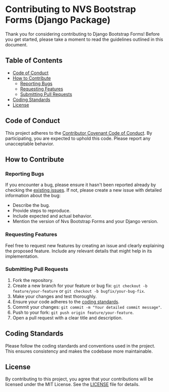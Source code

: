 # Contributing to NVS Bootstrap Forms (Django Package)

Thank you for considering contributing to Django Bootstrap Forms! Before you get started, please take a moment to read the guidelines outlined in this document.

## Table of Contents

- [Code of Conduct](#code-of-conduct)
- [How to Contribute](#how-to-contribute)
  - [Reporting Bugs](#reporting-bugs)
  - [Requesting Features](#requesting-features)
  - [Submitting Pull Requests](#submitting-pull-requests)
- [Coding Standards](#coding-standards)
- [License](#license)

## Code of Conduct

This project adheres to the [Contributor Covenant Code of Conduct](CODE_OF_CONDUCT.md). By participating, you are expected to uphold this code. Please report any unacceptable behavior.

## How to Contribute

### Reporting Bugs

If you encounter a bug, please ensure it hasn't been reported already by checking the [existing issues](https://github.com/Venkatnvs/nvs-bootstrap-forms/issues). If not, please create a new issue with detailed information about the bug:

- Describe the bug.
- Provide steps to reproduce.
- Include expected and actual behavior.
- Mention the version of Nvs Bootstrap Forms and your Django version.

### Requesting Features

Feel free to request new features by creating an issue and clearly explaining the proposed feature. Include any relevant details that might help in its implementation.

### Submitting Pull Requests

1. Fork the repository.
2. Create a new branch for your feature or bug fix: `git checkout -b feature/your-feature` or `git checkout -b bugfix/your-bug-fix`.
3. Make your changes and test thoroughly.
4. Ensure your code adheres to the [coding standards](#coding-standards).
5. Commit your changes: `git commit -m "Your detailed commit message"`.
6. Push to your fork: `git push origin feature/your-feature`.
7. Open a pull request with a clear title and description.

## Coding Standards

Please follow the coding standards and conventions used in the project. This ensures consistency and makes the codebase more maintainable.

## License

By contributing to this project, you agree that your contributions will be licensed under the MIT License. See the [LICENSE](LICENSE.md) file for details.
